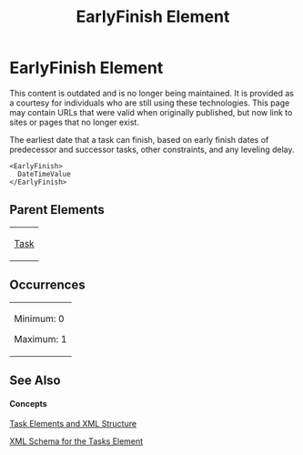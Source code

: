 ﻿---
title: EarlyFinish Element
TOCTitle: EarlyFinish Element
ms:assetid: 42f08069-6879-47cb-ba7f-0755ba580b92
ms:mtpsurl: https://msdn.microsoft.com/en-us/library/Bb968483(v=office.12)
ms:contentKeyID: 13188175
ms.date: 05/05/2014
mtps_version: v=office.12
f1_keywords:
- EarlyFinish element
---

# EarlyFinish Element

This content is outdated and is no longer being maintained. It is provided as a courtesy for individuals who are still using these technologies. This page may contain URLs that were valid when originally published, but now link to sites or pages that no longer exist.

The earliest date that a task can finish, based on early finish dates of predecessor and successor tasks, other constraints, and any leveling delay.

    <EarlyFinish>
      DateTimeValue
    </EarlyFinish>

## Parent Elements

<table>
<colgroup>
<col style="width: 100%" />
</colgroup>
<tbody>
<tr class="odd">
<td><p><a href="bb968487(v=office.12).md">Task</a></p></td>
</tr>
</tbody>
</table>

## Occurrences

<table>
<colgroup>
<col style="width: 100%" />
</colgroup>
<tbody>
<tr class="odd">
<td><p>Minimum: 0</p>
<p>Maximum: 1</p></td>
</tr>
</tbody>
</table>

## See Also

#### Concepts

[Task Elements and XML Structure](bb968475\(v=office.12\).md)

[XML Schema for the Tasks Element](bb968415\(v=office.12\).md)

